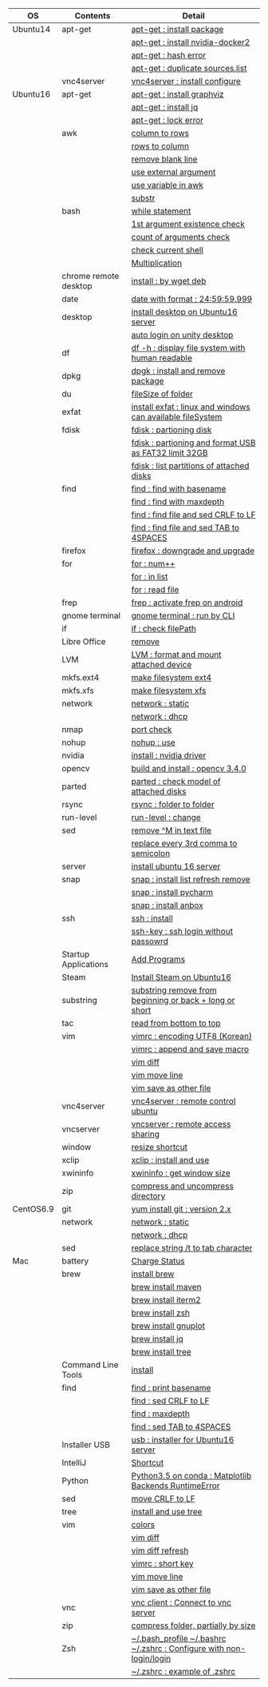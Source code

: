 | OS        | Contents              | Detail                                                                                                                          |
|-----------|-----------------------|---------------------------------------------------------------------------------------------------------------------------------|
| Ubuntu14  | apt-get               | [apt-get : install package](01_Ubuntu/01_14.04/01_apt-get/01_apt-get_install.md)                                                |
|           |                       | [apt-get : install nvidia-docker2](01_Ubuntu/01_14.04/01_apt-get/02_install_nvidia_docker_v2.md)                                |
|           |                       | [apt-get : hash error](01_Ubuntu/01_14.04/01_apt-get/03_apt-get_update_hash_sum_error.md)                                       |
|           |                       | [apt-get : duplicate sources.list](01_Ubuntu/01_14.04/01_apt-get/04_apt-get_Duplicate_sources.list.md)                          |
|           | vnc4server            | [vnc4server : install configure](01_Ubuntu/01_14.04/02_vnc4server/01_install_config_vnc4server.md)                              |
| Ubuntu16  | apt-get               | [apt-get : install graphviz](01_Ubuntu/02_16/01_apt-get/01_apt-get_install_graphviz_with_python3.5.md)                          |
|           |                       | [apt-get : install jq](01_Ubuntu/02_16/01_apt-get/02_apt-get_install_jq.md)                                                     |
|           |                       | [apt-get : lock error](01_Ubuntu/02_16/01_apt-get/03_apt-get_lock_error.md)                                                     |
|           | awk                   | [column to rows](01_Ubuntu/02_16/02_awk/01_awk_column_to_rows.md)                                                               | 
|           |                       | [rows to column](01_Ubuntu/02_16/02_awk/02_awk_rows_to_column.md)                                                               |
|           |                       | [remove blank line](01_Ubuntu/02_16/02_awk/03_awk_remove_blank_line.md)                                                         |
|           |                       | [use external argument](01_Ubuntu/02_16/02_awk/04_awk_use_external_argument.md)                                                 |
|           |                       | [use variable in awk](01_Ubuntu/02_16/02_awk/05_awk_use_variable.md)                                                            |
|           |                       | [substr](01_Ubuntu/02_16/02_awk/06_awk_substr.md)                                                                               |
|           | bash                  | [while statement](01_Ubuntu/02_16/03_bash/01_While_Statement.md)                                                                |
|           |                       | [1st argument existence check](01_Ubuntu/02_16/03_bash/02_f_condition_1st_argument_existence_check.md)                          |
|           |                       | [count of arguments check](01_Ubuntu/02_16/03_bash/03_if_condition_count_of_arguments_check.md)                                 |
|           |                       | [check current shell](01_Ubuntu/02_16/03_bash/04_check_current_shell.md)                                                        |
|           |                       | [Multiplication](01_Ubuntu/02_16/03_bash/05_Multiplication_on_Bash.md)                                                          |
|           | chrome remote desktop | [install : by wget deb](01_Ubuntu/02_16/04_chrome_remote_desktop/01_install_chrome_remote_desktop.md)                           |
|           | date                  | [date with format : 24:59:59.999](01_Ubuntu/02_16/05_date/01_date_with_hour_min_sec_nano.md)                                    |
|           | desktop               | [install desktop on Ubuntu16 server](01_Ubuntu/02_16/06_desktop/01_install_desktop_on_Ubuntu16_server.md)                       |
|           |                       | [auto login on unity desktop](01_Ubuntu/02_16/06_desktop/02_auto_login+on_ubuntu16_desktop.md)                                  |
|           | df                    | [df -h : display file system with human readable](01_Ubuntu/02_16/07_df/01_df_with_human_readerble.md)                          |
|           | dpkg                  | [dpgk : install and remove package](01_Ubuntu/02_16/08_dpkg/01_dpkg_install_remove_package.md)                                  |
|           | du                    | [fileSize of folder](01_Ubuntu/02_16/09_du/01_du_file_size_of_folder.md)                                                        |
|           | exfat                 | [install exfat : linux and windows can available fileSystem](01_Ubuntu/02_16/10_exfat/01_install_exfat_on_ubuntu16.md)          |
|           | fdisk                 | [fdisk : partioning disk](01_Ubuntu/02_16/11_fdisk/01_fdisk_partioning_disk.md)                                                 |
|           |                       | [fdisk : partioning and format USB as FAT32 limit 32GB](01_Ubuntu/02_16/11_fdisk/02_format_USB_as_FAT32.md)                     |
|           |                       | [fdisk : list partitions of attached disks](01_Ubuntu/02_16/11_fdisk/03_fdisk_list_disks.md)                                    |
|           | find                  | [find : find with basename](01_Ubuntu/02_16/12_find/01_find_with_basename.md)                                                   |
|           |                       | [find : find with maxdepth](01_Ubuntu/02_16/12_find/02_find_with_maxdepth.md)                                                   |
|           |                       | [find : find file and sed CRLF to LF](01_Ubuntu/02_16/12_find/03_find_and_sed_move_CRLF_to_LF.md)                               |
|           |                       | [find : find file and sed TAB to 4SPACES](01_Ubuntu/02_16/12_find/04_find_and_sed_move_TAB_to_4SPACES.md)                       |
|           | firefox               | [firefox : downgrade and upgrade](01_Ubuntu/02_16/13_firefox/01_firefox_downgrade_57_to_45.md)                                  |
|           | for                   | [for : num++](01_Ubuntu/02_16/14_for_statement/01_for_num++.md)                                                                 |
|           |                       | [for : in list](01_Ubuntu/02_16/14_for_statement/02_for_in_list.md)                                                             |
|           |                       | [for : read file](01_Ubuntu/02_16/14_for_statement/03_for_read_file.md)                                                         |
|           | frep                  | [frep : activate frep on android](01_Ubuntu/02_16/15_frep/01_use_frep.md)                                                       |
|           | gnome terminal        | [gnome terminal : run by CLI](01_Ubuntu/02_16/16_gnome_terminal/01_run_gnome_terminal_by_CLI.md)                                |
|           | if                    | [if : check filePath](01_Ubuntu/02_16/17_if/01_if_check_filePath.md)                                                            |
|           | Libre Office          | [remove](01_Ubuntu/02_16/18_LibreOffice/01_remove_LibreOffice.md)                                                               |
|           | LVM                   | [LVM : format and mount attached device](01_Ubuntu/02_16/19_LVM/01_LVM_on_attached_device.md)                                   |
|           | mkfs.ext4             | [make filesystem ext4](01_Ubuntu/02_16/20_mkfs.ext4/01_mkfs.ext4_device.md)                                                     |
|           | mkfs.xfs              | [make filesystem xfs](01_Ubuntu/02_16/21_mkfs.xfs/01_mkfs.xfs_device.md)                                                        |
|           | network               | [network : static](01_Ubuntu/02_16/22_network/01_static/01_configure_static.md)                                                 |
|           |                       | [network : dhcp](01_Ubuntu/02_16/22_network/01_static/01_configure_static.md)                                                   |
|           | nmap                  | [port check](01_Ubuntu/02_16/23_nmap/01_install_use_nmap.md)                                                                    |
|           | nohup                 | [nohup : use](01_Ubuntu/02_16/24_nohup/01_use_nohup.md)                                                                         |
|           | nvidia                | [install : nvidia driver](01_Ubuntu/02_16/25_nvidia/01_install_nvidia_driver.md)                                                |
|           | opencv                | [build and install : opencv 3.4.0](01_Ubuntu/02_16/26_OpenCV/01_Build_OpenCV_3.4_with_opencv_contrib.md)                        |
|           | parted                | [parted : check model of attached disks](01_Ubuntu/02_16/27_parted/01_parted_list.md)                                           |
|           | rsync                 | [rsync : folder to folder](01_Ubuntu/02_16/28_rsync/01_rsync_folder_to_folder.md)                                               |
|           | run-level             | [run-level : change](01_Ubuntu/02_16/29_run-level/01_change_run-level.md)                                                       |
|           | sed                   | [remove \^M in text file](01_Ubuntu/02_16/30_sed/01_remove_^M_with_sed.md)                                                      | 
|           |                       | [replace every 3rd comma to semicolon](01_Ubuntu/02_16/30_sed/02_replace_every_3rd_comma_to_semicolon.md)                       |
|           | server                | [install ubuntu 16 server](01_Ubuntu/02_16/31_server/01_install_ubuntu16_server.md)                                             |
|           | snap                  | [snap : install list refresh remove](01_Ubuntu/02_16/32_snap/01_snap_install_list_changes_refresh_remove.md)                    |
|           |                       | [snap : install pycharm](01_Ubuntu/02_16/32_snap/02_snap_install_pycharm.md)                                                    |
|           |                       | [snap : install anbox](01_Ubuntu/02_16/32_snap/03_snap_install_anbox.md)                                                        | 
|           | ssh                   | [ssh : install](01_Ubuntu/02_16/33_ssh/01_install_ssh.md)                                                                       |
|           |                       | [ssh-key : ssh login without passowrd](01_Ubuntu/02_16/33_ssh/02_add_publicKey_to_server.md)                                    |
|           | Startup Applications  | [Add Programs](01_Ubuntu/02_16/34_Startup_Applications/01_add_programs.md)                                                      |
|           | Steam                 | [Install Steam on Ubuntu16](01_Ubuntu/02_16/35_Steam/01_install_Steam_on_ubuntu16.md)                                           |
|           | substring             | [substring remove from beginning or back + long or short](01_Ubuntu/02_16/36_substring/01_substring_remove.md)                  |
|           | tac                   | [read from bottom to top](01_Ubuntu/02_16/37_tac/01_tac.md)                                                                     |
|           | vim                   | [vimrc : encoding UTF8 (Korean)](01_Ubuntu/02_16/38_vim/01_vimrc_encoding_korean.md)                                            |
|           |                       | [vimrc : append and save macro](01_Ubuntu/02_16/38_vim/02_vimrc_append_save_macro.md)                                           |
|           |                       | [vim diff](01_Ubuntu/02_16/38_vim/03_vim_diff.md)                                                                               | 
|           |                       | [vim move line](01_Ubuntu/02_16/38_vim/04_vim_move_line.md)                                                                     | 
|           |                       | [vim save as other file](01_Ubuntu/02_16/38_vim/05_vim_save_as_other_File.md)                                                   | 
|           | vnc4server            | [vnc4server : remote control ubuntu](01_Ubuntu/02_16/39_vnc4server/01_install_config_vnc4server.md)                             |
|           | vncserver             | [vncserver : remote access sharing](01_Ubuntu/02_16/39_vnc4server/02_configure_vncserver_on_ubuntu16_desktop.md)                |
|           | window                | [resize shortcut](01_Ubuntu/02_16/40_window/01_resize_window.md)                                                                |
|           | xclip                 | [xclip : install and use](01_Ubuntu/02_16/41_xclip/01_install_and_use_xclip.md)                                                 |
|           | xwininfo              | [xwininfo : get window size](01_Ubuntu/02_16/42_xwininfo/01_use_xwininfo.md)                                                    |
|           | zip                   | [compress and uncompress directory](01_Ubuntu/02_16/43_zip/01_zip_directory.md)                                                 | 
| CentOS6.9 | git                   | [yum install git : version 2.x](02_CentOS/01_6.9/01_git/01_yum_install_git.md)                                                  |
|           | network               | [network : static](02_CentOS/01_6.9/02_network/01_static.md)                                                                    |
|           |                       | [network : dhcp](02_CentOS/01_6.9/02_network/02_dhcp.md)                                                                        |
|           | sed                   | [replace string /t to tab character](02_CentOS/01_6.9/03_sed/01_sed_string_replace.md)                                          |
| Mac       | battery               | [Charge Status](03_Mac/01_Battery/01_Charge_Status.md)                                                                          |
|           | brew                  | [install brew](03_Mac/02_brew/01_install_brew.md)                                                                               |
|           |                       | [brew install maven](03_Mac/02_brew/02_brew_install_mavern.md)                                                                  |
|           |                       | [brew install iterm2](03_Mac/02_brew/03_brew_install_iterm2.md)                                                                 |
|           |                       | [brew install zsh](03_Mac/02_brew/04_brew_install_zsh.md)                                                                       |
|           |                       | [brew install gnuplot](03_Mac/02_brew/05_brew_install_gnuplot.md)                                                               |
|           |                       | [brew install jq](03_Mac/02_brew/06_brew_install_jq.md)                                                                         |
|           |                       | [brew install tree](03_Mac/02_brew/07_brew_install_tree.md)                                                                     |
|           | Command Line Tools    | [install](03_Mac/03_Command_Line_Tools/01_install_Command_Line_Tools.md)                                                        |
|           | find                  | [find : print basename](03_Mac/04_find/01_find_with_basename.md)                                                                |
|           |                       | [find : sed CRLF to LF](03_Mac/04_find/03_find_and_sed_move_CRLF_to_LF.md)                                                      |
|           |                       | [find : maxdepth](03_Mac/04_find/02_find_with_maxdepth.md)                                                                      |
|           |                       | [find : sed TAB to 4SPACES](03_Mac/04_find/04_find_and_sed_move_TAB_to_4SPACES.md)                                              |
|           | Installer USB         | [usb : installer for Ubuntu16 server](03_Mac/05_installer_usb/01_create_installer_usb_for_ubuntu16_server.md)                   |
|           | IntelliJ              | [Shortcut](03_Mac/06_IntelliJ/01_Shortcuts.md)                                                                                  |
|           | Python                | [Python3.5 on conda : Matplotlib Backends RuntimeError](03_Mac/07_Python/01_with_Conda/01_Matplotlib_backends_RuntimeError.md)  |
|           | sed                   | [move CRLF to LF](03_Mac/08_sed/01_sed_remove_CRLF_to_LF.md)                                                                    |
|           | tree                  | [install and use tree](03_Mac/09_tree/01_install_use_tree_on_mac.md)                                                            |
|           | vim                   | [colors](03_Mac/10_vim/01_vimrc_configure.md)                                                                                   |
|           |                       | [vim diff](03_Mac/10_vim/02_vim_diff.md)                                                                                        |
|           |                       | [vim diff refresh](03_Mac/10_vim/03_vim_diff_refresh.md)                                                                        |
|           |                       | [vimrc : short key](03_Mac/10_vim/04_vimrc.md)                                                                                  |
|           |                       | [vim move line](03_Mac/10_vim/05_vim_move_line.md)                                                                              |
|           |                       | [vim save as other file](03_Mac/10_vim/06_vim_save_as_other_File.md)                                                            |
|           | vnc                   | [vnc client : Connect to vnc server](03_Mac/11_vnc_client/01_use_vnc_client.md)                                                 |
|           | zip                   | [compress folder, partially by size](03_Mac/12_zip/01_use_zip.md)                                                               |
|           | Zsh                   | [~/.bash_profile ~/.bashrc ~/.zshrc : Configure with non-login/login](03_Mac/13_zsh/01_explain_of_bash_profile_bashrc_zshrc.md) |
|           |                       | [~/.zshrc : example of .zshrc](03_Mac/13_zsh/02_example_of_zshrc.md)                                                            |
